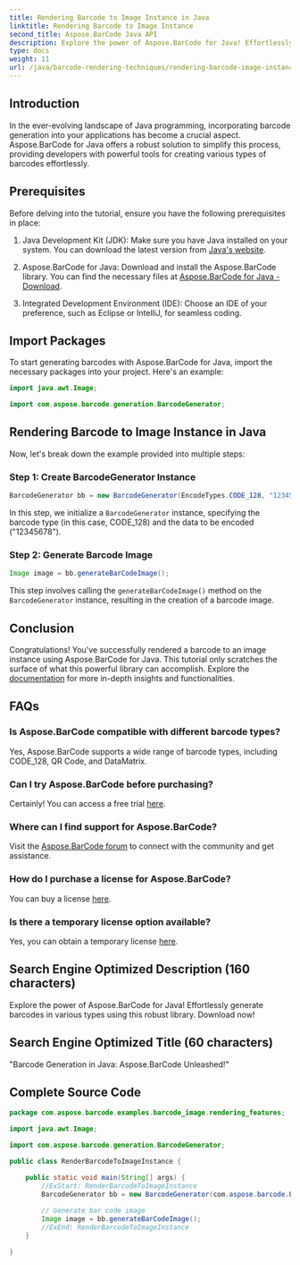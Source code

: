 ```yaml
---
title: Rendering Barcode to Image Instance in Java
linktitle: Rendering Barcode to Image Instance
second_title: Aspose.BarCode Java API
description: Explore the power of Aspose.BarCode for Java! Effortlessly generate barcodes in various types using this robust library.
type: docs
weight: 11
url: /java/barcode-rendering-techniques/rendering-barcode-image-instance/
---
```


## Introduction

In the ever-evolving landscape of Java programming, incorporating barcode generation into your applications has become a crucial aspect. Aspose.BarCode for Java offers a robust solution to simplify this process, providing developers with powerful tools for creating various types of barcodes effortlessly.

## Prerequisites

Before delving into the tutorial, ensure you have the following prerequisites in place:

1. Java Development Kit (JDK): Make sure you have Java installed on your system. You can download the latest version from [Java's website](https://www.oracle.com/java/technologies/javase-downloads.html).

2. Aspose.BarCode for Java: Download and install the Aspose.BarCode library. You can find the necessary files at [Aspose.BarCode for Java - Download](https://releases.aspose.com/barcode/java/).

3. Integrated Development Environment (IDE): Choose an IDE of your preference, such as Eclipse or IntelliJ, for seamless coding.

## Import Packages

To start generating barcodes with Aspose.BarCode for Java, import the necessary packages into your project. Here's an example:

```java
import java.awt.Image;

import com.aspose.barcode.generation.BarcodeGenerator;
```

## Rendering Barcode to Image Instance in Java

Now, let's break down the example provided into multiple steps:

### Step 1: Create BarcodeGenerator Instance

```java
BarcodeGenerator bb = new BarcodeGenerator(EncodeTypes.CODE_128, "12345678");
```

In this step, we initialize a `BarcodeGenerator` instance, specifying the barcode type (in this case, CODE_128) and the data to be encoded ("12345678").

### Step 2: Generate Barcode Image

```java
Image image = bb.generateBarCodeImage();
```

This step involves calling the `generateBarCodeImage()` method on the `BarcodeGenerator` instance, resulting in the creation of a barcode image.

## Conclusion

Congratulations! You've successfully rendered a barcode to an image instance using Aspose.BarCode for Java. This tutorial only scratches the surface of what this powerful library can accomplish. Explore the [documentation](https://reference.aspose.com/barcode/java/) for more in-depth insights and functionalities.

## FAQs

### Is Aspose.BarCode compatible with different barcode types?
Yes, Aspose.BarCode supports a wide range of barcode types, including CODE_128, QR Code, and DataMatrix.

### Can I try Aspose.BarCode before purchasing?
Certainly! You can access a free trial [here](https://releases.aspose.com/).

### Where can I find support for Aspose.BarCode?
Visit the [Aspose.BarCode forum](https://forum.aspose.com/c/barcode/13) to connect with the community and get assistance.

### How do I purchase a license for Aspose.BarCode?
You can buy a license [here](https://purchase.aspose.com/buy).

### Is there a temporary license option available?
Yes, you can obtain a temporary license [here](https://purchase.aspose.com/temporary-license/).

## Search Engine Optimized Description (160 characters)

Explore the power of Aspose.BarCode for Java! Effortlessly generate barcodes in various types using this robust library. Download now!

## Search Engine Optimized Title (60 characters)

"Barcode Generation in Java: Aspose.BarCode Unleashed!"
## Complete Source Code
```java
package com.aspose.barcode.examples.barcode_image.rendering_features;

import java.awt.Image;

import com.aspose.barcode.generation.BarcodeGenerator;

public class RenderBarcodeToImageInstance {

	public static void main(String[] args) {
		//ExStart: RenderBarcodeToImageInstance
		BarcodeGenerator bb = new BarcodeGenerator(com.aspose.barcode.EncodeTypes.CODE_128, "12345678");
		
		// Generate bar code image
		Image image = bb.generateBarCodeImage();
		//ExEnd: RenderBarcodeToImageInstance
	}

}

```

